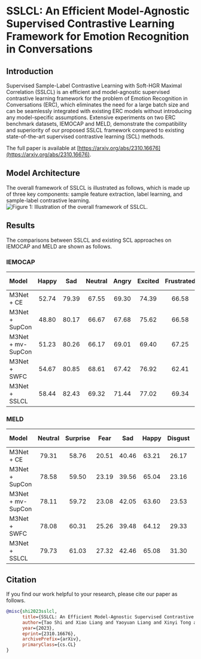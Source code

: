 # SSLCL: An Efficient Model-Agnostic Supervised Contrastive Learning Framework for Emotion Recognition in Conversations


## Introduction
Supervised Sample-Label Contrastive Learning with Soft-HGR Maximal Correlation (SSLCL) is an efficient and model-agnostic supervised contrastive learning framework for the problem of Emotion Recognition in Conversations (ERC), which eliminates the need for a large batch size and can be seamlessly integrated with existing ERC models without introducing any model-specific assumptions. Extensive experiments on two ERC benchmark datasets, IEMOCAP and MELD, demonstrate the compatibility and superiority of our proposed SSLCL framework compared to existing state-of-the-art supervised contrastive learning (SCL) methods. 

The full paper is available at [https://arxiv.org/abs/2310.16676](https://arxiv.org/abs/2310.16676).


## Model Architecture
The overall framework of SSLCL is illustrated as follows, which is made up of three key components: sample feature extraction, label learning, and sample-label contrastive learning. 
![Figure 1: Illustration of the overall framework of SSLCL.](https://github.com/TaoShi1998/SSLCL/assets/37060800/ca59e2f3-46e3-4d4c-85cd-6a79f34152f7)


## Results
The comparisons between SSLCL and existing SCL approaches on IEMOCAP and MELD are shown as follows.
### IEMOCAP
|Model |Happy|Sad|Neutral|Angry|Excited|Frustrated|*Weighted-F1*|
|:----- |:-----:|:-----:|:-----:|:-----:|:-----:|:-----:|:-----:|
|M3Net + CE|52.74|79.39|67.55|69.30|74.39|66.58|69.24|
|M3Net + SupCon|48.80|80.17|66.67|67.68|75.62|66.58|68.86|
|M3Net + mv-SupCon|51.23|80.26|66.17|69.01|69.40|67.25|68.12|
|M3Net + SWFC|54.67|80.85|68.61|67.42|76.92|62.41|69.17|
|M3Net + SSLCL|58.44|82.43|69.32|71.44|77.02|69.34|**71.98**|


### MELD
|Model |Neutral|Surprise|Fear|Sad|Happy|Disgust|Anger|*Weighted-F1*|
|:-----|:-----:|:-----:|:-----:|:-----:|:-----:|:-----:|:-----:|:-----:|
|M3Net + CE|79.31|58.76|20.51|40.46|63.21|26.17|52.53|65.47|
|M3Net + SupCon|78.58|59.50|23.19|39.56|65.04|23.16|52.70|65.40|
|M3Net + mv-SupCon|78.11|59.72|23.08|42.05|63.60|23.53|53.91|65.34|
|M3Net + SWFC|78.08|60.31|25.26|39.48|64.12|29.33|53.57|65.42|
|M3Net + SSLCL|79.73|61.03|27.32|42.46|65.08|31.30|54.76|**66.92**|


## Citation
If you find our work helpful to your research, please cite our paper as follows.
```bibtex
@misc{shi2023sslcl,
      title={SSLCL: An Efficient Model-Agnostic Supervised Contrastive Learning Framework for Emotion Recognition in Conversations}, 
      author={Tao Shi and Xiao Liang and Yaoyuan Liang and Xinyi Tong and Shao-Lun Huang},
      year={2023},
      eprint={2310.16676},
      archivePrefix={arXiv},
      primaryClass={cs.CL}
}
```


